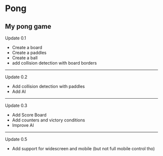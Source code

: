 # Pong
My pong game
------------------------------------------------------------------------------------------------

Update 0.1

- Create a board 
- Create a paddles
- Create a ball
- add collision detection with board borders

-----------------------------------------------------------------------------------------------

Update 0.2 

- Add collision detection with paddles
- Add AI

------------------------------------------------------------------------------------------------

Update 0.3

- Add Score Board
- Add counters and victory conditions
- Improve AI


------------------------------------------------------------------------------------------------

Update 0.5

- Add support for widescreen and mobile (but not full mobile control tho)